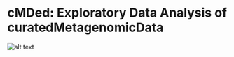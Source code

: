 # cMDed: Exploratory Data Analysis of curatedMetagenomicData

![alt text](https://github.com/dombraccia/H2S/blob/master/results/heatmap.png?raw=true)

